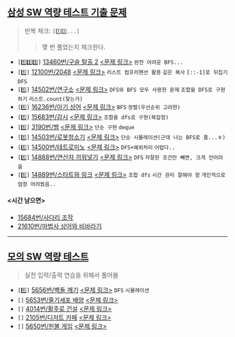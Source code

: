## [삼성 SW 역량 테스트 기출 문제](https://www.acmicpc.net/workbook/view/1152)
> 반복 체크: `[1️⃣2️⃣...]`
> > 몇 번 풀었는지 체크한다.

- `[1️⃣2️⃣3️⃣]` [13460번/구슬 탈출 2](https://github.com/SeoMiYoung/miyoung-zone/issues/136) [<문제 링크>](https://www.acmicpc.net/problem/13460) `완전 어려운 BFS...`
- `[1️⃣]` [12100번/2048](https://github.com/SeoMiYoung/miyoung-zone/issues/137) [<문제 링크>](https://www.acmicpc.net/problem/12100) `리스트 컴프리핸션 활용` `깊은 복사` `[::-1]로 뒤집기` `DFS`
- `[1️⃣]` [14502번/연구소](https://github.com/SeoMiYoung/miyoung-zone/issues/140) [<문제 링크>](https://www.acmicpc.net/problem/14502) `DFS와 BFS 모두 사용한 문제` `조합을 DFS로 구현하기` `리스트.count(찾는거)`
- `[1️⃣]` [16236번/아기 상어](https://github.com/SeoMiYoung/miyoung-zone/issues/141) [<문제 링크>](https://www.acmicpc.net/problem/16236) `BFS` `정렬(우선순위 고려한)`
- `[1️⃣]` [15683번/감시](https://github.com/SeoMiYoung/miyoung-zone/issues/142) [<문제 링크>](https://www.acmicpc.net/problem/15683) `조합을 dfs로 구현(복잡함)`
- `[1️⃣]` [3190번/뱀](https://github.com/SeoMiYoung/miyoung-zone/issues/138) [<문제 링크>](https://www.acmicpc.net/problem/3190) `단순 구현` `deque`
- `[1️⃣]` [14503번/로봇청소기](https://github.com/SeoMiYoung/miyoung-zone/issues/143) [<문제 링크>](https://www.acmicpc.net/problem/14503) `단순 시뮬레이션(근데 나는 BFS로 품...ㅎ)`
- `[1️⃣]` [14500번/테트로미노](https://github.com/SeoMiYoung/miyoung-zone/issues/144) [<문제 링크>](https://www.acmicpc.net/problem/14500) `DFS+예외처리` `어렵다..`
- `[1️⃣]` [14888번/연산자 끼워넣기](https://github.com/SeoMiYoung/miyoung-zone/issues/145) [<문제 링크>](https://www.acmicpc.net/problem/14888) `DFS` `자잘한 조건만 빼면, 크게 안어려움`
- `[1️⃣]` [14889번/스타트와 링크](https://github.com/SeoMiYoung/miyoung-zone/issues/146) [<문제 링크>](https://www.acmicpc.net/problem/14889) `조합 dfs` `시간 관리 잘해야 함` `개인적으로 엄청 어려웠음..`

#### <시간 남으면>
- [15684번/사다리 조작]()
- [21610번/마법사 상어와 비바라기]()

-----------------------------------------------------------

## [모의 SW 역량 테스트](https://swexpertacademy.com/main/userpage/code/userProblemBoxDetail.do?probBoxId=AV5Po0AqAPwDFAUq&leftPage=1&curPage=userpage&userId=SWEAC)
> 실전 입력/출력 연습을 위해서 풀어봄

- `[1️⃣]` [5656번/벽돌 깨기](https://github.com/SeoMiYoung/miyoung-zone/issues/147) [<문제 링크>](https://swexpertacademy.com/main/code/problem/problemDetail.do?contestProbId=AWXRQm6qfL0DFAUo) `DFS` `시뮬레이션`
- `[]` [5653번/줄기세포 배양]() [<문제 링크>](https://swexpertacademy.com/main/code/problem/problemDetail.do?contestProbId=AWXRJ8EKe48DFAUo)
- `[]` [4014번/활주로 건설]() [<문제 링크>](https://swexpertacademy.com/main/code/problem/problemDetail.do?contestProbId=AWIeW7FakkUDFAVH)
- `[]` [2105번/디저트 카페]() [<문제 링크>](https://swexpertacademy.com/main/code/problem/problemDetail.do?contestProbId=AV5VwAr6APYDFAWu)
- `[]` [5650번/핀볼 게임]() [<문제 링크>](https://swexpertacademy.com/main/code/problem/problemDetail.do?contestProbId=AWXRF8s6ezEDFAUo)
